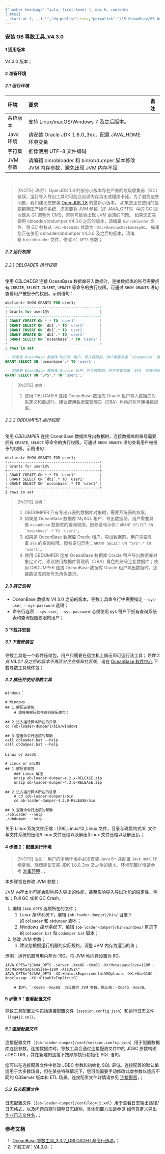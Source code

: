 ```yaml
---
{"number headings":"auto, first-level 4, max 6, contents
{ #toc}
, start-at 1, _.1.1","dg-publish":true,"permalink":"/15_OceanBase/06_OceanBase 数据迁移/导数工具：obloader，obdumper/安装 OB 导数工具_V4.3.0/","dgPassFrontmatter":true}
---
```



### 安装 OB 导数工具_V4.3.0
#### 1 适用版本
V4.3.0 版本； 


#### 2 准备环境
##### 2.1 运行环境
| 环境 | 要求 | 备注 |
| :------------- | :---------- | :------------ |
| 系统版本 | 支持 Linux/macOS/Windows 7 及之后版本。 |  |
| Java 环境 | 请安装 Oracle JDK 1.8.0_3xx，配置 JAVA_HOME 环境变量 |  |
| 字符集 |  推荐使用 UTF-8 文件编码 |  |
| JVM 参数 | 请编辑 bin/obloader 和 bin/obdumper 脚本修改 JVM 内存参数，避免出现 JVM 内存不足 |  |
  
> [!NOTE] *说明*：
> OpenJDK 1.8 的部分小版本存在严重的垃圾收集器（GC）错误，运行导入导出工具时可能会出现内存溢出或程序卡死。为了避免这些问题，我们建议您安装 [OpenJDK 1.8](https://pkgs.org/download/java-1.8.0-openjdk) 的最新小版本。
> 如果您正在使用的是麒麟等国产操作系统，您需要将 JVM 参数（即 JAVA_OPTS）中的 GC 回收器从 G1 调整为 CMS，否则可能会出现 JVM 崩溃的问题。
> 如果您正在使用 obloader/obdumper V4.3.0 之前的版本，请编辑 `bin/obloader` 文件，将 GC 参数从 `-XX:+UseG1GC` 修改为 `-XX:+UseConcMarkSweepGC`。
> 如果您正在使用 obloader/obdumper V4.3.0 及之后的版本，请编辑 `bin/obloader` 文件，修改 `GC_OPTS` 参数；
   

##### 2.2 运行权限
###### 2.2.1 OBLOADER 运行权限
使用 *OBLOADER* 连接 OceanBase 数据库导入数据时，连接数据库的账号需要拥有 `CREATE`, `SELECT`, `INSERT`, `UPDATE` 等命令的执行权限。可通过 `SHOW GRANTS` 语句查看用户被授予的权限。示例语句：

```sql
obclient> SHOW GRANTS FOR user1;
+------------------------------------------+
| Grants for user1@%                       |
+------------------------------------------+
| GRANT CREATE ON *.* TO 'user1'           |
| GRANT SELECT ON `db1`.* TO 'user1'       |
| GRANT INSERT ON `db1`.* TO 'user1'       |
| GRANT UPDATE ON `db1`.* TO 'user1'       |
| GRANT SELECT ON `oceanbase`.* TO 'user1' |
+------------------------------------------+
2 rows in set

-- 如果是 OceanBase 数据库 MySQL 租户，导入数据前，用户需要具备 `oceanbase` 数据库的查询权限。授权语句示例：
GRANT SELECT ON `oceanbase`.* TO 'user1';

-- 如果是 OceanBase 数据库 Oracle 租户，导入数据前，用户需要具备 `SYS` 的查询权限。授权语句示例：
GRANT SELECT ON "SYS".* TO 'user1';
```

> [!NOTE] `说明`：
> 1. 使用 OBLOADER 连接 OceanBase 数据库 Oracle 租户导入数据库对象定义和数据时，建议使用数据库管理员（DBA）角色的账号连接数据库。


###### 2.2.2 OBDUMPER 运行权限
使用 *OBDUMPER* 连接 OceanBase 数据库导出数据时，连接数据库的账号需要拥有 `CREATE`, `SELECT` 等命令的执行权限。可通过 `SHOW GRANTS` 语句查看用户被授予的权限。示例语句：

```shell
obclient> SHOW GRANTS FOR user1;
+------------------------------------------+
| Grants for user1@%                       |
+------------------------------------------+
| GRANT CREATE ON *.* TO 'user1'           |
| GRANT SELECT ON `db1`.* TO 'user1'       |
| GRANT SELECT ON `oceanbase`.* TO 'user1' |
+------------------------------------------+
2 rows in set
```



> [!NOTE] `说明`：
> 1. OBDUMPER 只有导出非表的数据库对象时，需要系统表的权限。
> 	1. 如果是 OceanBase 数据库 MySQL 租户，导出数据前，用户需要具备 `oceanbase` 数据库的查询权限。授权语句示例：``GRANT SELECT ON `oceanbase`.* TO 'user1'``。
> 	2. 如果是 OceanBase 数据库 Oracle 租户，导出数据前，用户需要具备 `SYS` 的查询权限。授权语句示例：`GRANT SELECT ON "SYS".* TO 'user1'`。
> 2. 使用 OBDUMPER 连接 OceanBase 数据库 Oracle 租户导出数据库对象定义时，建议使用数据库管理员（DBA）角色的账号连接数据库；使用 OBDUMPER 连接 OceanBase 数据库 Oracle 租户导出数据时，连接数据库的账号无角色要求。


##### 2.3 其它说明
-   OceanBase 数据库 V4.0.0 之前的版本，导数工具命令行中需要指定 `--sys-user`, `--sys-password` 选项；
-   命令行选项 `--sys-user`, `--sys-password` 必须使用 sys 租户下拥有查询系统表和查询视图权限的用户；


#### 3 下载并安装
##### 3.1 下载安装包
导数工具是一个软件压缩包，用户只需要在宿主机上解压即可运行该工具；*导数工具 V4.2.1 及之后的版本不再区分企业版和社区版*，请在 [OceanBase 软件中心](https://www.oceanbase.com/softwarecenter) 下载导数工具软件包；


##### 3.2 解压并使用导数工具
`Windows`：
```shell
# Windows
## 1.解压安装包	
	# 直接用解压软件进行解压即可；

## 2.进入运行脚本所在的目录
cd {ob-loader-dumper}/bin/windows 

## 3.查看命令行选项的帮助
call obloader.bat --help    
call obdumper.bat --help  

```

`Linux or macOS`：
```shell
# Linux or macOS
## 1.解压安装包
	### Linux 解压
	unzip ob-loader-dumper-4.2.x-RELEASE.zip
	unzip ob-loader-dumper-4.3.0-RELEASE.zip

## 2.进入运行脚本所在的目录
	# cd {ob-loader-dumper}/bin 
	cd ob-loader-dumper-4.3.0-RELEASE/bin

## 3.查看命令行选项的帮助
./obloader --help
./obdumper --help
```

关于 Linux 系统文件压缩：[[06_Linux/12_Linux 文件，目录与磁盘格式/8. 文件与文件系统的压缩/Linux 文件压缩以及解压\|Linux 文件压缩以及解压]]，；


#### 4 步骤 2：配置运行环境

> [!NOTE] `注意`：
> 用户的本地环境中必须安装 Java 8+ 并配置 `JAVA_HOME` 环境变量。强烈建议安装 JDK 1.8.0_3xx 及之后的版本。环境配置详情请参考 [准备环境](https://www.oceanbase.com/docs/common-oceanbase-dumper-loader-1000000000775411)，；

本步骤旨在修改 JVM 参数；

JVM 内存太小可能会影响导入导出的性能，甚至影响导入导出功能的稳定性。例如：Full GC 或者 GC Crash。
1.  编辑 `JAVA_OPTS` 选项所在的文件；
	1. *Linux 操作系统下*，编辑 `{ob-loader-dumper}/bin/` 目录下的 `obloader` 和 `obdumper` 脚本；
	2. *Windows 操作系统下*，编辑 `{ob-loader-dumper}/bin/windows/` 目录下的 `obloader.bat` 和 `obdumper.bat` 脚本；
2.  修改 JVM 参数；
	1. 建议您根据运行机器的实际规格，调整 JVM 内存为适当的值；

示例：运行机器可用内存为 16G，将 JVM 堆内存设置为 8G。
```shell
JAVA_OPTS="$JAVA_OPTS -server -Xms8G -Xmx8G -XX:MetaspaceSize=128M -XX:MaxMetaspaceSize=128M -Xss352K"
JAVA_OPTS="$JAVA_OPTS -XX:+UnlockExperimentalVMOptions -XX:+UseG1GC -Xnoclassgc -XX:+DisableExplicitGC

	# 其中，`-Xms8G -Xmx8G` 为设置的 JVM 参数。默认值：-Xms4G -Xmx4G。
```

#### 5 步骤 5：查看配置文件
导数工具配置文件包括连接配置文件（`session.config.json`）和运行日志文件（`log4j2.xml`）。

##### 5.1 连接配置文件
连接配置文件（`{ob-loader-dumper}/conf/session.config.json`）用于配置数据库连接参数。连接数据库时，导数工具会通过连接配置文件中的 JDBC 参数构建 JDBC URL，并在新建的连接下按顺序执行初始化 SQL 语句。

您可以在连接配置文件中修改 JDBC 参数和初始化 SQL 语句。连接配置的默认值适用于大多数场景，但在某些特殊情况下，您可能需要手动修改此类参数以适应不同的 OBServer 版本和 ETL 场景。连接配置文件详情请参见 [连接配置](https://www.oceanbase.com/docs/common-oceanbase-dumper-loader-1000000000775405)，；


##### 5.2 日志配置文件
日志配置文件（`{ob-loader-dumper}/conf/log4j2.xml`）用于查看日志输出路径/日志格式，以及[问题自查](https://www.oceanbase.com/docs/common-oceanbase-dumper-loader-1000000000775399)时调整日志级别。具体配置方法请参见 [如何自定义导出作业日志文件名](https://www.oceanbase.com/docs/common-oceanbase-dumper-loader-1000000000775417)，；

### 参考文档
1. [OceanBase 导数工具_3.3.2_OBLOADER 命令行选项](https://www.oceanbase.com/docs/enterprise-oceanbase-dumper-loader-cn-10000000000971197)，；
2. *下载工具*：[V4.3.0](https://www.oceanbase.com/docs/common-oceanbase-dumper-loader-1000000000775412)，；



